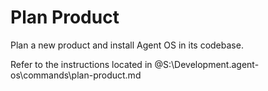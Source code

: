 # Plan Product

Plan a new product and install Agent OS in its codebase.

Refer to the instructions located in @S:\Development\.agent-os\commands\plan-product.md
